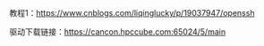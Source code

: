 教程1：https://www.cnblogs.com/liqinglucky/p/19037947/openssh


驱动下载链接：https://cancon.hpccube.com:65024/5/main